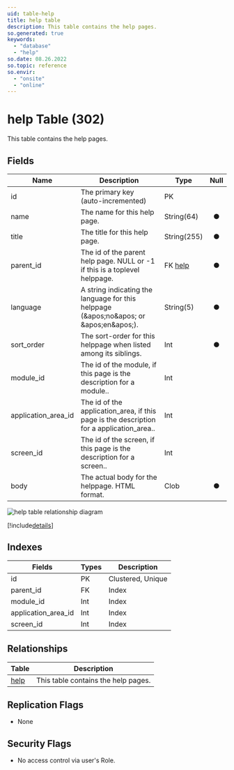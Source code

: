 ```yaml
---
uid: table-help
title: help table
description: This table contains the help pages.
so.generated: true
keywords:
  - "database"
  - "help"
so.date: 08.26.2022
so.topic: reference
so.envir:
  - "onsite"
  - "online"
---
```


# help Table (302)

This table contains the help pages.

## Fields

| Name | Description | Type | Null |
|------|-------------|------|:----:|
|id|The primary key (auto-incremented)|PK| |
|name|The name for this help page.|String(64)|&#x25CF;|
|title|The title for this help page.|String(255)|&#x25CF;|
|parent\_id|The id of the parent help page. NULL or -1 if this is a toplevel helppage.|FK [help](help.md)|&#x25CF;|
|language|A string indicating the language for this helppage (&amp;apos;no&amp;apos; or &amp;apos;en&amp;apos;).|String(5)|&#x25CF;|
|sort\_order|The sort-order for this helppage when listed among its siblings.|Int|&#x25CF;|
|module\_id|The id of the module, if this page is the description for a module..|Int| |
|application\_area\_id|The id of the application_area, if this page is the description for a application_area..|Int| |
|screen\_id|The id of the screen, if this page is the description for a screen..|Int| |
|body|The actual body for the helppage. HTML format.|Clob|&#x25CF;|


![help table relationship diagram](./media/help.png)

[!include[details](./includes/help.md)]

## Indexes

| Fields | Types | Description |
|--------|-------|-------------|
|id |PK |Clustered, Unique |
|parent\_id |FK |Index |
|module\_id |Int |Index |
|application\_area\_id |Int |Index |
|screen\_id |Int |Index |

## Relationships

| Table|  Description |
|------|-------------|
|[help](help.md)  |This table contains the help pages. |


## Replication Flags

* None

## Security Flags

* No access control via user's Role.

